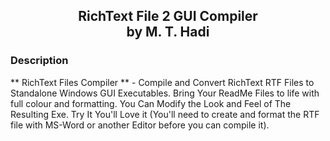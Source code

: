 ﻿<div align="center">

## RichText File 2 GUI Compiler<br/>by M. T. Hadi

</div>

### Description

** RichText Files Compiler ** - Compile and Convert RichText RTF Files to Standalone Windows GUI Executables. Bring Your ReadMe Files to life with full colour and formatting. You Can Modify the Look and Feel of The Resulting Exe. Try It You'll Love it (You'll need to create and format the RTF file with MS-Word or another Editor before you can compile it).

